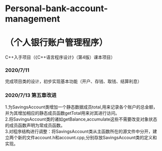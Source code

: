 # Personal-bank-account-management
# （个人银行账户管理程序）
C++入手项目（《C++语言程序设计》（第4版）课本项目）

### 2020/7/11  

完成项目类的设计，初步实现基本功能（开户、存钱、取钱、结算利息）

### 2020/7/13 第五章改进  

1.为SavingsAccount类增加一个静态数据成员total,用来记录各个账户的总金额，并为其增加相应的静态成员函数getTotal用来对其进行访问。  
2.将SavingsAccount类的诸如getBalance,accumulate这些不需要改变对象状态的成员函数声明为常成员函数。  
3.对程序结构进行调整：将SavingsAccount类从主函数所在的源文件中分开，建立两个新的文件account.h和account.cpp,分别存放SavingsAccount类的定义和实现。  
